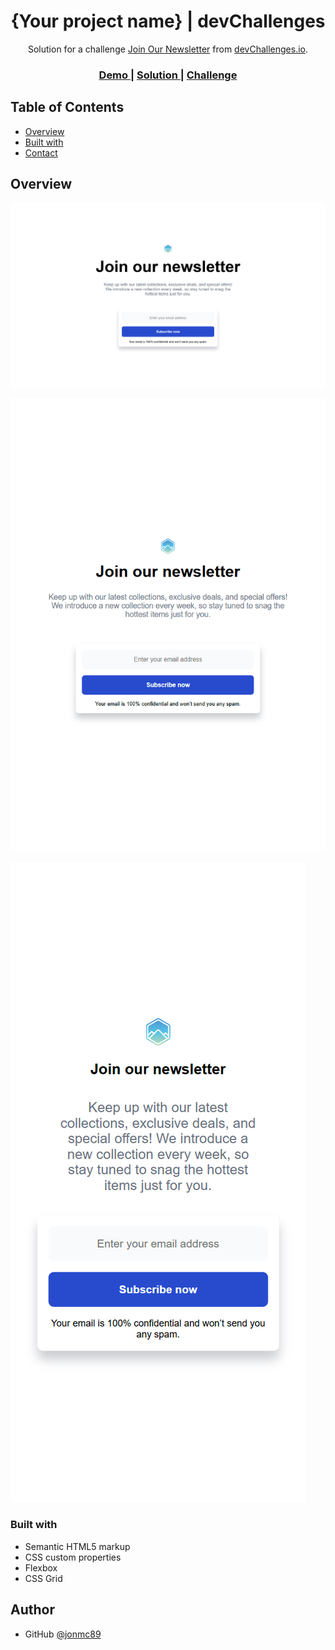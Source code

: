 <!-- Please update value in the {}  -->

<h1 align="center">{Your project name} | devChallenges</h1>

<div align="center">
   Solution for a challenge <a href="https://devchallenges.io/challenge/join-our-newsletter" target="_blank">Join Our Newsletter</a> from <a href="http://devchallenges.io" target="_blank">devChallenges.io</a>.
</div>

<div align="center">
  <h3>
    <a href="{https://jonmc89.github.io/join-our-newsletter-master/}">
      Demo
    </a>
    <span> | </span>
    <a href="{https://github.com/jonmc89}">
      Solution
    </a>
    <span> | </span>
    <a href="https://devchallenges.io/challenge/join-our-newsletter">
      Challenge
    </a>
  </h3>
</div>

<!-- TABLE OF CONTENTS -->

## Table of Contents

- [Overview](#overview)
- [Built with](#built-with)
- [Contact](#contact)

<!-- OVERVIEW -->

## Overview

![Desktop View](./screenshots/Desktop%20View.png)

![Tablet View](./screenshots/Tablet%20View.png)

![Mobile View](./screenshots/Mobile%20View.png)

### Built with

<!-- This section should list any major frameworks that you built your project using. Here are a few examples.-->

- Semantic HTML5 markup
- CSS custom properties
- Flexbox
- CSS Grid

## Author

- GitHub [@jonmc89](https://{github.com/jonmc89})
